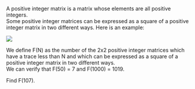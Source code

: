   <p>A positive integer matrix is a matrix whose elements are all positive integers.<br />  Some positive integer matrices can be expressed as a square of a positive integer matrix in two different ways. Here is an example:</p>      <img src="project/images/p_420_matrix.gif" />      <p>  We define F(N) as the number of the 2x2 positive integer matrices which have a trace less than N and which can be expressed as a square of a positive integer matrix in two different ways.<br />  We can verify that F(50) = 7 and F(1000) = 1019.  </p>    <p>  Find F(107).  </p>  